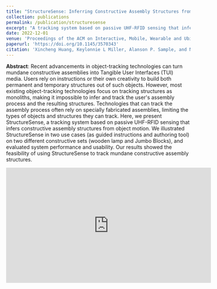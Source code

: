 ```yaml
---
title: "StructureSense: Inferring Constructive Assembly Structures from User Behaviors"
collection: publications
permalink: /publication/structuresense
excerpt: "A tracking system based on passive UHF-RFID sensing that infers constructive assembly structures from object motion."
date: 2022-12-01
venue: 'Proceedings of the ACM on Interactive, Mobile, Wearable and Ubiquitous Technologies. Volume 6, Issue 4.'
paperurl: 'https://doi.org/10.1145/3570343'
citation: 'Xincheng Huang, Keylonnie L Miller, Alanson P. Sample, and Nikola Banovic. 2022. StructureSense: Inferring Constructive Assembly Structures from User Behaviors. <i>Proc. ACM Interact. Mob. Wearable Ubiquitous Technol</i>. 6, 4, Article 204 (December 2022), 25 pages.'
---
```

<b>Abstract</b>: Recent advancements in object-tracking technologies can turn mundane constructive assemblies into Tangible User Interfaces (TUI) media. Users rely on instructions or their own creativity to build both permanent and temporary structures out of such objects. However, most existing object-tracking technologies focus on tracking structures as monoliths, making it impossible to infer and track the user's assembly process and the resulting structures. Technologies that can track the assembly process often rely on specially fabricated assemblies, limiting the types of objects and structures they can track. Here, we present StructureSense, a tracking system based on passive UHF-RFID sensing that infers constructive assembly structures from object motion. We illustrated StructureSense in two use cases (as guided instructions and authoring tool) on two different constructive sets (wooden lamp and Jumbo Blocks), and evaluated system performance and usability. Our results showed the feasibility of using StructureSense to track mundane constructive assembly structures.

<!-- <b>Cite:</b>: Xincheng Huang, Keylonnie L Miller, Alanson P. Sample, and Nikola Banovic. 2022. StructureSense: Inferring Constructive Assembly Structures from User Behaviors. <i>Proc. ACM Interact. Mob. Wearable Ubiquitous Technol</i>. 6, 4, Article 204 (December 2022), 25 pages. <a href="https://doi.org/10.1145/3570343" target="_blank">https://doi.org/10.1145/3570343</a> -->

<!-- [[Download Paper](http://peter-pater.github.io/files/StructureSense_Paper.pdf)] -->

<iframe width="560" height="315" src="https://www.youtube.com/embed/k4AENLKKiLY" title="YouTube video player" frameborder="0" allow="accelerometer; autoplay; clipboard-write; encrypted-media; gyroscope; picture-in-picture" allowfullscreen></iframe>
